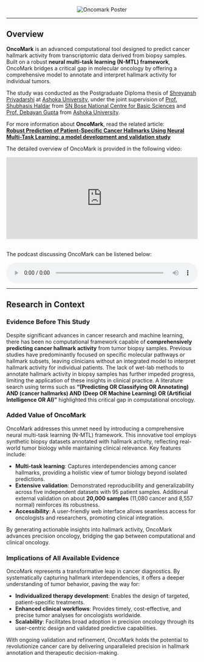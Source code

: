 <div align="center">
  <img src="https://github.com/user-attachments/assets/4da8fdff-41dd-49aa-b4f0-32ed1806a3bc" alt="Oncomark Poster">
</div>

---

## Overview

**OncoMark** is an advanced computational tool designed to predict cancer hallmark activity from transcriptomic data derived from biopsy samples. Built on a robust **neural multi-task learning (N-MTL) framework**, OncoMark bridges a critical gap in molecular oncology by offering a comprehensive model to annotate and interpret hallmark activity for individual tumors. 

The study was conducted as the Postgraduate Diploma thesis of [Shreyansh Priyadarshi](https://iamspriyadarshi.github.io/) at [Ashoka University](https://www.ashoka.edu.in/home/), under the joint supervision of [Prof. Shubhasis Haldar](https://www.shubhasis-haldar-cmt.com/) from [SN Bose National Centre for Basic Sciences](https://www.bose.res.in/) and [Prof. Debayan Gupta](https://www.ashoka.edu.in/profile/debayan-gupta/) from [Ashoka University](https://www.ashoka.edu.in/home/).

For more information about **OncoMark**, read the related article:  
**[Robust Prediction of Patient-Specific Cancer Hallmarks Using Neural Multi-Task Learning: a model development and validation study](https://www.biorxiv.org/content/10.1101/2025.02.03.636380v1)**  

The detailed overview of OncoMark is provided in the following video:

<div style="padding:42.86% 0 0 0;position:relative;">
  <iframe src="https://player.vimeo.com/video/1083725494?h=a8c71d9875&amp;badge=0&amp;autopause=0&amp;player_id=0&amp;app_id=58479" 
    frameborder="0" 
    allow="autoplay; fullscreen; picture-in-picture; clipboard-write; encrypted-media" 
    style="position:absolute;top:0;left:0;width:100%;height:100%;" 
    title="OncoMark Detailed Overview">
  </iframe>
</div>

<script src="https://player.vimeo.com/api/player.js"></script>
<br>

The podcast discussing OncoMark can be listened below:

<audio controls style="width: 100%;">
  <source src="https://github.com/SML-CompBio/OncoMark/raw/refs/heads/main/docs/OncoMark_%20Predicting%20Cancer%20Hallmarks%20with%20Neural%20Multi-Task%20Learning.mp3" type="audio/mpeg">
</audio>
<br>

---

## Research in Context

### Evidence Before This Study

Despite significant advances in cancer research and machine learning, there has been no computational framework capable of **comprehensively predicting cancer hallmark activity** from tumor biopsy samples. Previous studies have predominantly focused on specific molecular pathways or hallmark subsets, leaving clinicians without an integrated model to interpret hallmark activity for individual patients. The lack of wet-lab methods to annotate hallmark activity in biopsy samples has further impeded progress, limiting the application of these insights in clinical practice. A literature search using terms such as **“(Predicting OR Classifying OR Annotating) AND (cancer hallmarks) AND (Deep OR Machine Learning) OR (Artificial Intelligence OR AI)”** highlighted this critical gap in computational oncology.

### Added Value of OncoMark

OncoMark addresses this unmet need by introducing a comprehensive neural multi-task learning (N-MTL) framework. This innovative tool employs synthetic biopsy datasets annotated with hallmark activity, reflecting real-world tumor biology while maintaining clinical relevance. Key features include:

- **Multi-task learning**: Captures interdependencies among cancer hallmarks, providing a holistic view of tumor biology beyond isolated predictions.
- **Extensive validation**: Demonstrated reproducibility and generalizability across five independent datasets with 95 patient samples. Additional external validation on about **20,000 samples** (11,080 cancer and 8,557 normal) reinforces its robustness.
- **Accessibility**: A user-friendly web interface allows seamless access for oncologists and researchers, promoting clinical integration.

By generating actionable insights into hallmark activity, OncoMark advances precision oncology, bridging the gap between computational and clinical oncology.

### Implications of All Available Evidence

OncoMark represents a transformative leap in cancer diagnostics. By systematically capturing hallmark interdependencies, it offers a deeper understanding of tumor behavior, paving the way for:

- **Individualized therapy development**: Enables the design of targeted, patient-specific treatments.
- **Enhanced clinical workflows**: Provides timely, cost-effective, and precise tumor analyses for oncologists worldwide.
- **Scalability**: Facilitates broad adoption in precision oncology through its user-centric design and validated predictive capabilities.

With ongoing validation and refinement, OncoMark holds the potential to revolutionize cancer care by delivering unparalleled precision in hallmark annotation and therapeutic decision-making.
